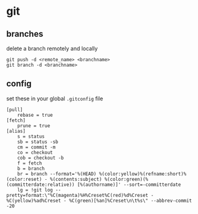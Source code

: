 # git

## branches
delete a branch remotely and locally
```
git push -d <remote_name> <branchname>
git branch -d <branchname>
```


## config
set these in your global `.gitconfig` file
```
[pull]
    rebase = true
[fetch]
    prune = true
[alias]
    s = status
    sb = status -sb
    cm = commit -m
    co = checkout
    cob = checkout -b
    f = fetch
    b = branch
    br = branch --format='%(HEAD) %(color:yellow)%(refname:short)%(color:reset) - %(contents:subject) %(color:green)(%(committerdate:relative)) [%(authorname)]' --sort=-committerdate
    lg = !git log --pretty=format:\"%C(magenta)%H%Creset%C(red)%d%Creset - %C(yellow)%ad%Creset - %C(green)[%an]%Creset\n\t%s\" --abbrev-commit -20
```
